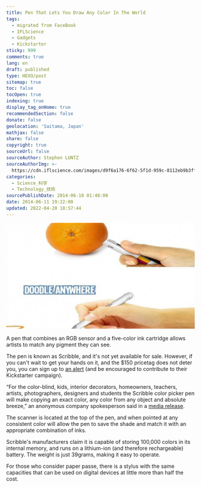 ```yaml
---
title: Pen That Lets You Draw Any Color In The World
tags:
  - migrated from FaceBook
  - IFLScience
  - Gadgets
  - Kickstarter
sticky: 999
comments: true
lang: en
draft: published
type: HEXO/post
sitemap: true
toc: false
tocOpen: true
indexing: true
display_tag_onHome: true
recommendedSection: false
donate: false
geolocation: 'Saitama, Japan'
mathjax: false
share: false
copyright: true
sourceUrl: false
sourceAuthor: Stephen LUNTZ
sourceAuthorImg: >-
  https://cdn.iflscience.com/images/d9f6a176-6f62-5f1d-959c-8112eb9b3ff6/author_large-1465225150-stephen-luntz.jpg
categories:
  - Science_科学
  - Technology_技術
sourcePublishDate: 2014-06-10 01:48:00
date: 2014-06-11 19:22:00
updated: 2022-04-20 18:57:44
---
```

![Scribble. The Scribble pen claims to be able to draw any color you can scan](./Pen-That-Lets-You-Draw-Any-Color-In-The-World/extra_large-1464355851-1163-pen-that-lets-you-draw-any-color-in-the-world.jpg)

A pen that combines an RGB sensor and a five-color ink cartridge allows artists to match any pigment they can see.

The pen is known as Scribble, and it's not yet available for sale. However, if you can't wait to get your hands on it, and the $150 pricetag does not deter you, you can sign up to [an alert](http://www.getscribblepen.com/#newsletter) (and be encouraged to contribute to their Kickstarter campaign).

“For the color-blind, kids, interior decorators, homeowners, teachers, artists, photographers, designers and students the Scribble color picker pen will make copying an exact color, any color from any object and absolute breeze,” an anonymous company spokesperson said in a [media release](http://getscribblepen.com/Scribble_Press_Kit.zip).

The scanner is located at the top of the pen, and when pointed at any consistent color will allow the pen to save the shade and match it with an appropriate combination of inks. 

Scribble's manufacturers claim it is capable of storing 100,000 colors in its internal memory, and runs on a lithium-ion (and therefore rechargeable) battery. The weight is just 39grams, making it easy to operate.

For those who consider paper passe, there is a stylus with the same capacities that can be used on digital devices at little more than half the cost.

